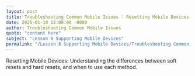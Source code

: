 ```yaml
---
layout: post
title: Troubleshooting Common Mobile Issues - Resetting Mobile Devices
date: 2025-01-10 12:00:00 -0000
author: Troubleshooting Common Mobile Issues
quote: "content here"
subject: "Lesson 8 Supporting Mobile Devices"
permalink: "/Lesson 8 Supporting Mobile Devices/Troubleshooting Common Mobile Issues/Troubleshooting Common Mobile Issues - Resetting Mobile Devices"
---
```


Resetting Mobile Devices: Understanding the differences between soft resets and hard resets, and when to use each method.
